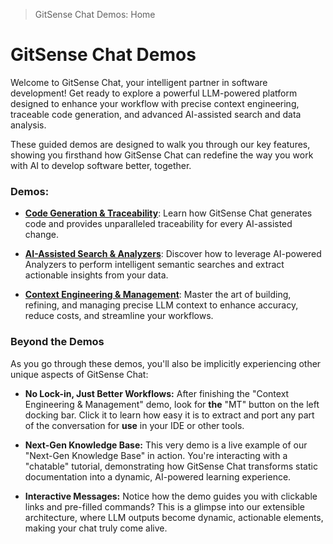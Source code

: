 > GitSense Chat Demos: Home

# GitSense Chat Demos

Welcome to GitSense Chat, your intelligent partner in software development! Get ready to explore a powerful LLM-powered platform designed to enhance your workflow with precise context engineering, traceable code generation, and advanced AI-assisted search and data analysis.

These guided demos are designed to walk you through our key features, showing you firsthand how GitSense Chat can redefine the way you work with AI to develop software better, together.

### Demos:

*   [**Code Generation & Traceability**](): Learn how GitSense Chat generates code and provides unparalleled traceability for every AI-assisted change.

*   [**AI-Assisted Search & Analyzers**](): Discover how to leverage AI-powered Analyzers to perform intelligent semantic searches and extract actionable insights from your data.

*   [**Context Engineering & Management**](): Master the art of building, refining, and managing precise LLM context to enhance accuracy, reduce costs, and streamline your workflows.

### Beyond the Demos

As you go through these demos, you'll also be implicitly experiencing other unique aspects of GitSense Chat:

*   **No Lock-in, Just Better Workflows:** After finishing the "Context Engineering & Management" demo, look for **the** "MT" button on the left docking bar. Click it to learn how easy it is to extract and port any part of the conversation for **use** in your IDE or other tools.

*   **Next-Gen Knowledge Base:** This very demo is a live example of our "Next-Gen Knowledge Base" in action. You're interacting with a "chatable" tutorial, demonstrating how GitSense Chat transforms static documentation into a dynamic, AI-powered learning experience.

*   **Interactive Messages:** Notice how the demo guides you with clickable links and pre-filled commands? This is a glimpse into our extensible architecture, where LLM outputs become dynamic, actionable elements, making your chat truly come alive.

